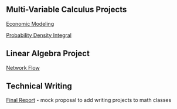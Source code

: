 ## Multi-Variable Calculus Projects

[Economic Modeling](/projects/jpierson_wp1.pdf)

[Probability Density Integral](/projects/jpierson_wp2.pdf)

## Linear Algebra Project
[Network Flow](/projects/jpierson_app1.pdf)

## Technical Writing

[Final Report](https://docs.google.com/document/d/1zslfxNiTz2kqxAz22RuVwdfqIuXCeBObVWSe8apfrdw/edit) - mock proposal to add writing projects to math classes